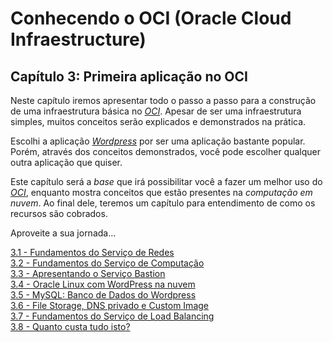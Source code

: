 # Conhecendo o OCI (Oracle Cloud Infraestructure)

## Capítulo 3: Primeira aplicação no OCI

Neste capítulo iremos apresentar todo o passo a passo para a construção de uma infraestrutura básica no _[OCI](https://www.oracle.com/cloud/)_. Apesar de ser uma infraestrutura simples, muitos conceitos serão explicados e demonstrados na prática. 

Escolhi a aplicação _[Wordpress](https://pt.wikipedia.org/wiki/WordPress)_ por ser uma aplicação bastante popular. Porém, através dos conceitos demonstrados, você pode escolher qualquer outra aplicação que quiser.

Este capítulo será a _base_ que irá possibilitar você a fazer um melhor uso do _[OCI](https://www.oracle.com/cloud/)_, enquanto mostra conceitos que estão presentes na _computação em nuvem_. Ao final dele, teremos um capítulo para entendimento de como os recursos são cobrados.

Aproveite a sua jornada...

[3.1 - Fundamentos do Serviço de Redes](https://github.com/daniel-armbrust/oci-book/blob/main/chapter-3/3-1_fundamentos-redes.md) <br>
[3.2 - Fundamentos do Serviço de Computação](https://github.com/daniel-armbrust/oci-book/blob/main/chapter-3/3-2_fundamentos-computacao.md) <br>
[3.3 - Apresentando o Serviço Bastion](https://github.com/daniel-armbrust/oci-book/blob/main/chapter-3/3-3_servico-bastion.md) <br>
[3.4 - Oracle Linux com WordPress na nuvem](https://github.com/daniel-armbrust/oci-book/blob/main/chapter-3/3-4_oracle-linux-wordpress.md) <br>
[3.5 - MySQL: Banco de Dados do Wordpress](https://github.com/daniel-armbrust/oci-book/blob/main/chapter-3/3-5_wordpress-mysql-database.md) <br>
[3.6 - File Storage, DNS privado e Custom Image](https://github.com/daniel-armbrust/oci-book/blob/main/chapter-3/3-6_wordpress-fss-dnsp-customimg.md) <br>
[3.7 - Fundamentos do Serviço de Load Balancing](https://github.com/daniel-armbrust/oci-book/blob/main/chapter-3/3-7_fundamentos-load-balancing.md) <br>
[3.8 - Quanto custa tudo isto?](https://github.com/daniel-armbrust/oci-book/blob/main/chapter-3/3-8_quanto-custa-wordpress.md) <br>